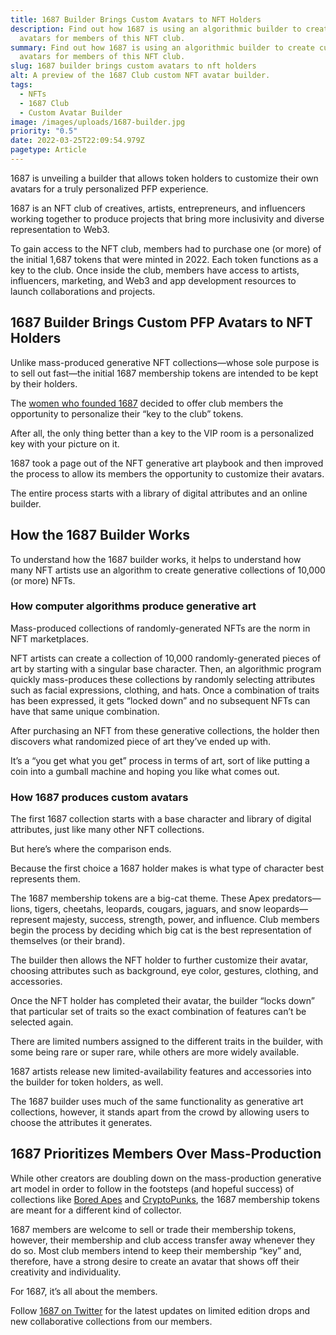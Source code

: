 ```yaml
---
title: 1687 Builder Brings Custom Avatars to NFT Holders
description: Find out how 1687 is using an algorithmic builder to create custom
  avatars for members of this NFT club.
summary: Find out how 1687 is using an algorithmic builder to create custom
  avatars for members of this NFT club.
slug: 1687 builder brings custom avatars to nft holders
alt: A preview of the 1687 Club custom NFT avatar builder.
tags:
  - NFTs
  - 1687 Club
  - Custom Avatar Builder
image: /images/uploads/1687-builder.jpg
priority: "0.5"
date: 2022-03-25T22:09:54.979Z
pagetype: Article
---
```

1687 is unveiling a builder that allows token holders to customize their own avatars for a truly personalized PFP experience.

1687 is an NFT club of creatives, artists, entrepreneurs, and influencers working together to produce projects that bring more inclusivity and diverse representation to Web3.

To gain access to the NFT club, members had to purchase one (or more) of the initial 1,687 tokens that were minted in 2022. Each token functions as a key to the club. Once inside the club, members have access to artists, influencers, marketing, and Web3 and app development resources to launch collaborations and projects.

## 1687 Builder Brings Custom PFP Avatars to NFT Holders

Unlike mass-produced generative NFT collections—whose sole purpose is to sell out fast—the initial 1687 membership tokens are intended to be kept by their holders.

The [women who founded 1687](https://1687club.com/team/) decided to offer club members the opportunity to personalize their “key to the club” tokens.

After all, the only thing better than a key to the VIP room is a personalized key with your picture on it.

1687 took a page out of the NFT generative art playbook and then improved the process to allow its members the opportunity to customize their avatars.

The entire process starts with a library of digital attributes and an online builder.

## How the 1687 Builder Works

To understand how the 1687 builder works, it helps to understand how many NFT artists use an algorithm to create generative collections of 10,000 (or more) NFTs.

### How computer algorithms produce generative art

Mass-produced collections of randomly-generated NFTs are the norm in NFT marketplaces.

NFT artists can create a collection of 10,000 randomly-generated pieces of art by starting with a singular base character. Then, an algorithmic program quickly mass-produces these collections by randomly selecting attributes such as facial expressions, clothing, and hats. Once a combination of traits has been expressed, it gets “locked down” and no subsequent NFTs can have that same unique combination.

After purchasing an NFT from these generative collections, the holder then discovers what randomized piece of art they’ve ended up with.

It’s a “you get what you get” process in terms of art, sort of like putting a coin into a gumball machine and hoping you like what comes out.

### How 1687 produces custom avatars

The first 1687 collection starts with a base character and library of digital attributes, just like many other NFT collections.

But here’s where the comparison ends.

Because the first choice a 1687 holder makes is what type of character best represents them.

The 1687 membership tokens are a big-cat theme. These Apex predators—lions, tigers, cheetahs, leopards, cougars, jaguars, and snow leopards—represent majesty, success, strength, power, and influence. Club members begin the process by deciding which big cat is the best representation of themselves (or their brand).

The builder then allows the NFT holder to further customize their avatar, choosing attributes such as background, eye color, gestures, clothing, and accessories.

Once the NFT holder has completed their avatar, the builder “locks down” that particular set of traits so the exact combination of features can’t be selected again.

There are limited numbers assigned to the different traits in the builder, with some being rare or super rare, while others are more widely available.

1687 artists release new limited-availability features and accessories into the builder for token holders, as well.

The 1687 builder uses much of the same functionality as generative art collections, however, it stands apart from the crowd by allowing users to choose the attributes it generates.

## 1687 Prioritizes Members Over Mass-Production

While other creators are doubling down on the mass-production generative art model in order to follow in the footsteps (and hopeful success) of collections like [Bored Apes](https://twitter.com/BoredApeYC) and [CryptoPunks](https://twitter.com/larvalabs), the 1687 membership tokens are meant for a different kind of collector.

1687 members are welcome to sell or trade their membership tokens, however, their membership and club access transfer away whenever they do so. Most club members intend to keep their membership “key” and, therefore, have a strong desire to create an avatar that shows off their creativity and individuality.

For 1687, it’s all about the members.

Follow [1687 on Twitter](https://twitter.com/1687Club) for the latest updates on limited edition drops and new collaborative collections from our members.
